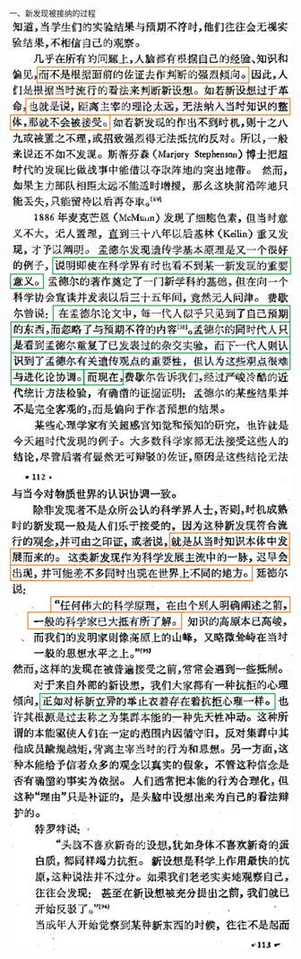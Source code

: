 一、新发现被接纳的过程  
![photo](/books/2018040607-TheArtOfScientificInvestigation/photo/026.png)  
![photo](/books/2018040607-TheArtOfScientificInvestigation/photo/027.png)  
